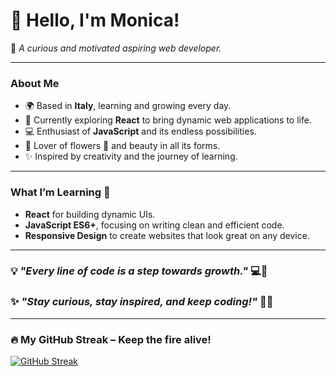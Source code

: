 # 🌸 Hello, I'm Monica!   
🌱 *A curious and motivated aspiring web developer.*

---

### About Me  
- 🌍 Based in **Italy**, learning and growing every day.  
- 🧠 Currently exploring **React** to bring dynamic web applications to life.  
- 💻 Enthusiast of **JavaScript** and its endless possibilities.  
- 🌸 Lover of flowers 🌹 and beauty in all its forms.  
- ✨ Inspired by creativity and the journey of learning.  

---

### What I’m Learning 📘  
- **React** for building dynamic UIs.  
- **JavaScript ES6+**, focusing on writing clean and efficient code.  
- **Responsive Design** to create websites that look great on any device.  

---

### 💡 *"Every line of code is a step towards growth."* 💻🌱  
### ✨ *"Stay curious, stay inspired, and keep coding!"* 🚀💡  

---

### 🔥 My GitHub Streak – Keep the fire alive!  

[![GitHub Streak](https://github-readme-streak-stats.herokuapp.com?user=Hokkyokukou&theme=material-palenight)](https://git.io/streak-stats)
